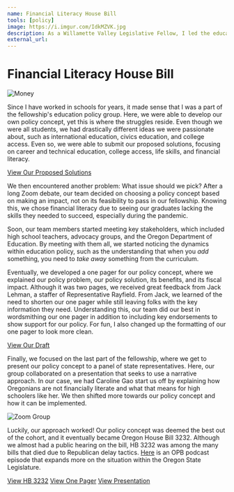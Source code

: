 ```yaml
---
name: Financial Literacy House Bill
tools: [policy]
image: https://i.imgur.com/IdkMZVK.jpg
description: As a Willamette Valley Legislative Fellow, I led the education group in developing a financial literacy policy concept, which resulted in HB 3232 during the 2021 session.
external_url: 
---
```


# Financial Literacy House Bill

![Money](https://i.imgur.com/IdkMZVK.jpg)

Since I have worked in schools for years, it made sense that I was a part of the fellowship's education policy group. Here, we were able to develop our own policy concept, yet this is where the struggles reside. Even though we were all students, we had drastically different ideas we were passionate about, such as international education, civics education, and college access. Even so, we were able to submit our proposed solutions, focusing on career and technical education, college access, life skills, and financial literacy.

<p class="text-center">

<a class="btn btn-outline-primary" href="https://drive.google.com/file/d/18eeGyLG5AHMkxXqgSOUq6LC0RRGzYdAc/view?usp=sharing" target="_blank" role="button">View Our Proposed Solutions</a> 

</p>

We then encountered another problem: What issue should we pick? After a long Zoom debate, our team decided on choosing a policy concept based on making an impact, not on its feasibility to pass in our fellowship. Knowing this, we chose financial literacy due to seeing our graduates lacking the skills they needed to succeed, especially during the pandemic.

Soon, our team members started meeting key stakeholders, which included high school teachers, advocacy groups, and the Oregon Department of Education. By meeting with them all, we started noticing the dynamics within education policy, such as the understanding that when you *add* something, you need to *take away* something from the curriculum.

Eventually, we developed a one pager for our policy concept, where we explained our policy problem, our policy solution, its benefits, and its fiscal impact. Although it was two pages, we received great feedback from Jack Lehman, a staffer of Representative Rayfield. From Jack, we learned of the need to shorten our one pager while still leaving folks with the key information they need. Understanding this, our team did our best in wordsmithing our one pager in addition to including key endorsements to show support for our policy. For fun, I also changed up the formatting of our one pager to look more clean.

<p class="text-center">

<a class="btn btn-outline-primary" href="https://drive.google.com/file/d/1dIOoio5a7rbZ5lr_7H823Mqv4-ZPYMyj/view?usp=sharing" target="_blank" role="button">View Our Draft</a> 

</p>

Finally, we focused on the last part of the fellowship, where we get to present our policy concept to a panel of state representatives. Here, our group collaborated on a presentation that seeks to use a narrative approach. In our case, we had Caroline Gao start us off by explaining how Oregonians are not financially literate and what that means for high schoolers like her. We then shifted more towards our policy concept and how it can be implemented.

![Zoom Group](https://i.imgur.com/kxyZrca.png)

Luckily, our approach worked! Our policy concept was deemed the best out of the cohort, and it eventually became Oregon House Bill 3232. Although we almost had a public hearing on the bill, HB 3232 was among the many bills that died due to Republican delay tactics. <a href="https://www.opb.org/article/2021/04/02/opb-politics-now-oregon-washington-two-legislatures/" target="_blank" role="button">Here</a> 
is an OPB podcast episode that expands more on the situation within the Oregon State Legislature.


<p class="text-center">

<a class="btn btn-outline-primary" href="https://olis.oregonlegislature.gov/liz/2021R1/Measures/Overview/HB3232" target="_blank" role="button">View HB 3232</a> 
<a class="btn btn-outline-primary" href="https://drive.google.com/file/d/15EsLaUHx4cl_n0EXyD1FJzWUXKfrz0jr/view?usp=sharing" target="_blank" role="button">View One Pager</a>
<a class="btn btn-outline-primary" href="https://drive.google.com/file/d/1x7xKM6az_Vzt-VZPoVPpkJiDWSD8W9-J/view?usp=sharing" target="_blank" role="button">View Presentation</a> 
  
</p>
